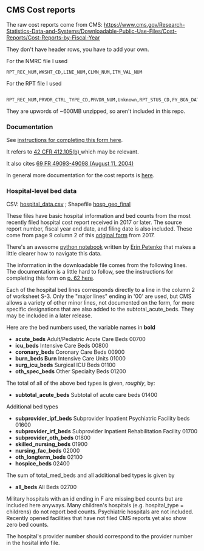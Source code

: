 ## CMS Cost reports

The raw cost reports come from CMS: https://www.cms.gov/Research-Statistics-Data-and-Systems/Downloadable-Public-Use-Files/Cost-Reports/Cost-Reports-by-Fiscal-Year 

They don't have header rows, you have to add your own. 

For the NMRC file I used 

	RPT_REC_NUM,WKSHT_CD,LINE_NUM,CLMN_NUM,ITM_VAL_NUM
	
For the RPT file I used

		RPT_REC_NUM,PRVDR_CTRL_TYPE_CD,PRVDR_NUM,Unknown,RPT_STUS_CD,FY_BGN_DATE,FY_END_DATE,PROC_DT,INITL_RPT_SW,LAST_RPT_SW,TRNSMTL_NUM,FI_NUM,ADR_VNDR_CD,FI_CREAT_DT,UTIL_CD,NPR_DT,SPEC_IND,FI_RCPT_DT

They are upwords of ~600MB unzipped, so aren't included in this repo. 

### Documentation

See [instructions for completing this form here](https://github.com/jsfenfen/covid_hospitals_demographics/blob/master/data/source/cost_reports/HOSPITAL2010-DOCUMENTATION/R15P240.pdf).

It refers to [42 CFR 412.105(b) ](https://github.com/jsfenfen/covid_hospitals_demographics/blob/master/data/source/cost_reports/HOSPITAL2010-DOCUMENTATION/CFR-2010-title42-vol2-sec412-105.pdf) which may be relevant. 

It also cites [69 FR 49093-49098 (August 11, 2004)](https://github.com/jsfenfen/covid_hospitals_demographics/blob/master/data/source/cost_reports/HOSPITAL2010-DOCUMENTATION/FR-2004-08-11.pdf)

In general more documentation for the cost reports is [here](https://github.com/jsfenfen/covid_hospitals_demographics/tree/master/data/source/cost_reports/HOSPITAL2010-DOCUMENTATION).


### Hospital-level bed data

CSV: [hospital_data.csv](https://github.com/jsfenfen/covid_hospitals_demographics/blob/master/data/processed/hospital_data.csv) ;  Shapefile [hosp\_geo\_final](https://github.com/jsfenfen/covid_hospitals_demographics/blob/master/data/processed/hosp_geo_final.zip) 

These files have basic hospital information and bed counts from the most recently filed hospital cost report received in 2017 or later. The source report number, fiscal year end date, and filing date is also included. These come from page 9 column 2 of this [original form](https://www.cms.gov/Regulations-and-Guidance/Guidance/Manuals/Paper-Based-Manuals-Items/CMS021935) from 2017.  

There's an awesome [python notebook](https://github.com/jsfenfen/covid_hospitals_demographics/blob/master/data/analysis/HospitalICUBeds_2017.ipynb) written by [Erin Petenko](https://github.com/epetenko/) that makes a little clearer how to navigate this data.

The information in the downloadable file comes from the following lines. The documentation is a little hard to follow, see the instructions for completing this form on [p. 62 here](https://github.com/jsfenfen/covid_hospitals_demographics/blob/master/data/source/cost_reports/HOSPITAL2010-DOCUMENTATION/R15P240.pdf). 

Each of the hospital bed lines corresponds directly to a line in the column 2 of worksheet S-3. Only the "major lines" ending in '00' are used, but CMS allows a variety of other minor lines, not documented on the form, for more specific designations that are also added to the subtotal\_acute\_beds. They may be included in a later release. 

Here are the bed numbers used, the variable names in **bold**

- **acute_beds** Adult/Pediatric Acute Care Beds 00700
- **icu_beds** Intensive Care Beds 00800
- **coronary_beds** Coronary Care Beds 00900
- **burn_beds Burn** Intensive Care Units 01000
- **surg\_icu_beds** Surgical ICU Beds 01100
- **oth\_spec\_beds** Other Specialty Beds 01200

The total of all of the above bed types is given, *roughly*, by:

- **subtotal\_acute\_beds** Subtotal of acute care beds 01400

Additional bed types

- **subprovider\_ipf\_beds** Subprovider Inpatient Psychiatric Facility beds 01600
- **subprovider\_irf\_beds**  Subprovider Inpatient Rehabilitation Facility 01700
- **subprovider\_oth\_beds**  01800
- **skilled\_nursing\_beds**  01900
- **nursing\_fac\_beds**  02000
- **oth\_longterm\_beds** 02100
- **hospice\_beds**  02400

The sum of total\_med\_beds and all additional bed types is given by

- **all\_beds** All Beds 02700


Military hospitals with an id ending in F are missing bed counts but are included here anyways. Many children's hospitals (e.g. hospital_type = childrens) do not report bed counts. Psychiatric hospitals are not included. Recently opened facilities that have not filed CMS reports yet also show zero bed counts.

The hospital's provider number should correspond to the provider number in the hosital info file.

